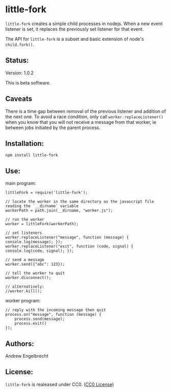 # little-fork

`little-fork` creates a simple child processes in nodejs. When a new event
listener is set, it replaces the previously set listener for that event.

The API for `little-fork` is a subset and basic extension of node's
`child.fork()`.

## Status:

Version: 1.0.2

This is beta software.

## Caveats

There is a time gap between removal of the previous listener and addition of
the next one. To avoid a race condition, only call `worker.replaceListener()`
when you know that you will not receive a message from that worker, ie between
jobs initiated by the parent process.

## Installation:

    npm install little-fork

## Use:

main program:

    littleFork = require('little-fork');

    // locate the worker in the same directory as the javascript file reading the `__dirname` variable
    workerPath = path.join(__dirname, "worker.js");

    // run the worker
    worker = littleFork(workerPath);

    // set listeners
    worker.replaceListener("message", function (message) { console.log(message); });
    worker.replaceListener("exit", function (code, signal) { console.log(code, signal); });

    // send a message
    worker.send({"abc": 123});

    // tell the worker to quit
    worker.disconnect();

    // alternatively:
    //worker.kill();

worker program:

    // reply with the incoming message then quit
    process.on("message", function (message) {
        process.send(message);
        process.exit()
    });

## Authors:

Andrew Engelbrecht

## License:

`little-fork` is realeased under CC0. ([CC0 License](https://creativecommons.org/publicdomain/zero/1.0/))

